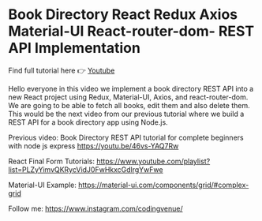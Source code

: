 # Book Directory React Redux Axios Material-UI React-router-dom- REST API Implementation

Find full tutorial here 👉 [Youtube](https://youtu.be/H86xxYsidKE)

Hello everyone in this video we implement a book directory REST API into a new React project using Redux, Material-UI, Axios, and react-router-dom. We are going to be able to fetch all books, edit them and also delete them. This would be the next video from our previous tutorial where we build a REST API for a book directory app using Node.js.

Previous video: Book Directory REST API tutorial for complete beginners with node js express
https://youtu.be/46vs-YAQ7Rw

React Final Form Tutorials:
https://www.youtube.com/playlist?list=PLZyYimvQKRycVidJ0FwHkxcGdlrgYwFwe

Material-UI Example:
https://material-ui.com/components/grid/#complex-grid

Follow me:
https://www.instagram.com/codingvenue/
